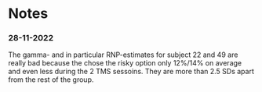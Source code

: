 # Notes

### 28-11-2022
The gamma- and in particular RNP-estimates for subject 22 and 49 are really bad because the chose the risky option only 12%/14%  on average and even less during the 2 TMS sessoins.
They are more than 2.5 SDs apart from the rest of the group.